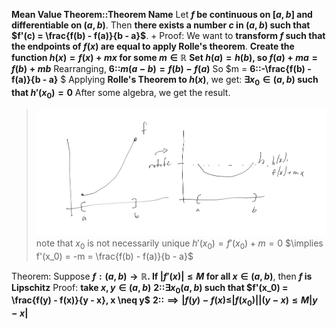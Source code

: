 **Mean Value Theorem::Theorem Name**
Let **$f$ be continuous on $[a,b]$ and differentiable on $(a,b)$**. Then **there exists a number $c$ in $(a,b)$ such that $f'(c) = \frac{f(b) - f(a)}{b - a}$**.
+
Proof:
We want to **transform $f$ such that the endpoints of $f(x)$ are equal to apply Rolle's theorem**.
**Create the function $h(x) = f(x) + mx$ for some $m \in \mathbb{R}$**
**Set $h(a) = h(b)$, so $f(a) + ma = f(b) + mb$** 
Rearranging, **6::$m(a-b) = f(b) - f(a)$**
So $m = **6::-\frac{f(b) - f(a)}{b - a}** $ 
Applying **Rolle's Theorem to $h(x)$**, we get:
**$\exists x_0 \in (a,b)$ such that $h'(x_0) = 0$** 
After some algebra, we get the result.
> ![](z_attachments/mvt.png)
> note that $x_0$ is not necessarily unique
> $h'(x_0) = f'(x_0) + m = 0$ 
> $\implies f'(x_0) = -m = \frac{f(b) - f(a)}{b - a}$

Theorem: Suppose **$f: (a, b) \rightarrow \mathbb{R}$. If $|f'(x)| \leq M$ for all $x \in (a, b)$**, then **$f$ is Lipschitz**
Proof:
**take $x,y \in (a,b)$**
**2::$\exists x_0 (a,b)$ such that $f'(x_0) = \frac{f(y) - f(x)}{y - x}, x \neq y$** 
**2::$\implies|f(y)-f(x)\leq|f(x_0)||(y-x)\leq M|y-x|$** 

